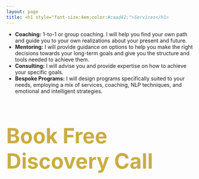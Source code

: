 ```yaml
---
layout: page
title: <h1 style="font-size:4em;color:#caad42;">Services</h1>
---
```


* **Coaching:** 1-to-1 or group coaching. I will help you find your own path and guide you to your own realizations about your present and future.
* **Mentoring:** I will provide guidance on options to help you make the right decisions towards your long-term goals and give you the structure and tools needed to achieve them.
* **Consulting:** I will advise you and provide expertise on how to achieve your specific goals.
* **Bespoke Programs:** I will design programs specifically suited to your needs, employing a mix of services, coaching, NLP techniques, and emotional and intelligent strategies.


<!--<div align="center">
<h1 style="font-size:5em;color:#caad42;">Booking</h1>
</div>

<hr style="height:5px;border-width:5;color:#caad42;text-align:center;background-color:#caad42;">

<div align="center">
<span style="font-size:1em;color:#002950;">Book a Free Consultation</span>
</div>
-->

<h1 style="font-size:4em;color:#caad42;">Book Free Discovery Call</h1>

<div id="booking">
<!-- Calendly inline widget begin -->
<div class="calendly-inline-widget" data-url="https://calendly.com/pat-firststepcoaching/coaching-1-2-1" style="min-width:620px;height:1000px;"></div>
<script type="text/javascript" src="https://assets.calendly.com/assets/external/widget.js"></script>
<!-- Calendly inline widget end -->
</div>
